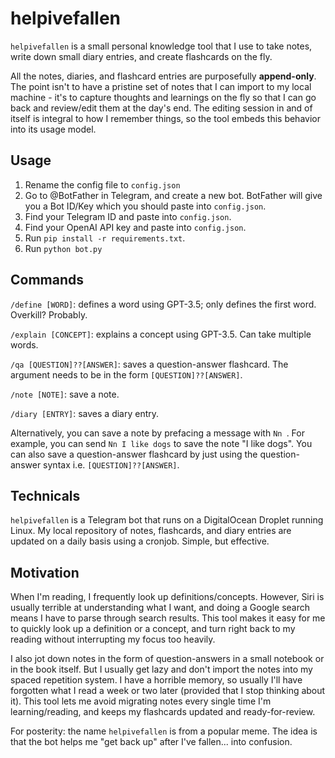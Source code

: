 # helpivefallen

`helpivefallen` is a small personal knowledge tool that I use to take notes, write down small diary entries, and create flashcards on the fly. 

All the notes, diaries, and flashcard entries are purposefully **append-only**. The point isn't to have a pristine set of notes that I can import to my local machine - it's to capture thoughts and learnings on the fly so that I can go back and review/edit them at the day's end. The editing session in and of itself is integral to how I remember things, so the tool embeds this behavior into its usage model. 

## Usage

1. Rename the config file to `config.json`
2. Go to @BotFather in Telegram, and create a new bot. BotFather will give you a Bot ID/Key which you should paste into `config.json`. 
3. Find your Telegram ID and paste into `config.json`.
4. Find your OpenAI API key and paste into `config.json`.
5. Run `pip install -r requirements.txt`.
6. Run `python bot.py`

## Commands

`/define [WORD]`: defines a word using GPT-3.5; only defines the first word. Overkill? Probably. 

`/explain [CONCEPT]`: explains a concept using GPT-3.5. Can take multiple words. 

`/qa [QUESTION]??[ANSWER]`: saves a question-answer flashcard. The argument needs to be in the form `[QUESTION]??[ANSWER]`.

`/note [NOTE]`: save a note.

`/diary [ENTRY]`: saves a diary entry.

Alternatively, you can save a note by prefacing a message with `Nn `. For example, you can send `Nn I like dogs` to save the note "I like dogs". You can also save a question-answer flashcard by just using the question-answer syntax i.e. `[QUESTION]??[ANSWER]`.

## Technicals

`helpivefallen` is a Telegram bot that runs on a DigitalOcean Droplet running Linux. My local repository of notes, flashcards, and diary entries are updated on a daily basis using a cronjob. Simple, but effective.

## Motivation

When I'm reading, I frequently look up definitions/concepts. However, Siri is usually terrible at understanding what I want, and doing a Google search means I have to parse through search results. This tool makes it easy for me to quickly look up a definition or a concept, and turn right back to my reading without interrupting my focus too heavily. 

I also jot down notes in the form of question-answers in a small notebook or in the book itself. But I usually get lazy and don't import the notes into my spaced repetition system. I have a horrible memory, so usually I'll have forgotten what I read a week or two later (provided that I stop thinking about it). This tool lets me avoid migrating notes every single time I'm learning/reading, and keeps my flashcards updated and ready-for-review. 

For posterity: the name `helpivefallen` is from a popular meme. The idea is that the bot helps me "get back up" after I've fallen... into confusion. 